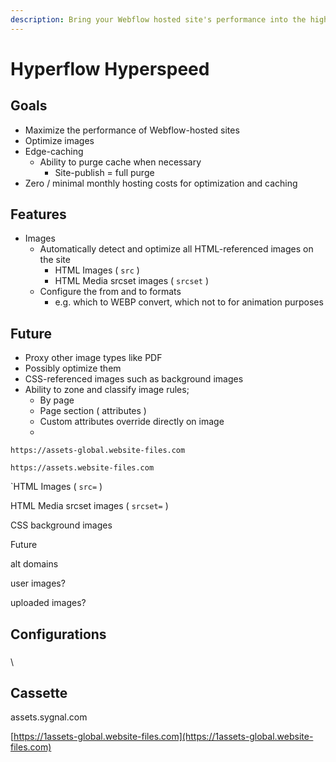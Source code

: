 ```yaml
---
description: Bring your Webflow hosted site's performance into the high 90's
---
```


# Hyperflow Hyperspeed

## Goals

* Maximize the performance of Webflow-hosted sites
* Optimize images
* Edge-caching
  * Ability to purge cache when necessary&#x20;
    * Site-publish = full purge
* Zero / minimal monthly hosting costs for optimization and caching

## Features

* Images
  * Automatically detect and optimize all HTML-referenced images on the site
    * HTML Images ( `src` )
    * HTML Media srcset images ( `srcset` )
  * Configure the from and to formats
    * e.g. which to WEBP convert, which not to for animation purposes&#x20;

## Future

* Proxy other image types like PDF
* Possibly optimize them&#x20;
* CSS-referenced images such as background images&#x20;
* Ability to zone and classify image rules;
  * By page
  * Page section ( attributes )
  * Custom attributes override directly on image&#x20;
  * &#x20;



`https://assets-global.website-files.com`

`https://assets.website-files.com`



\`HTML Images ( `src=` )

HTML Media srcset images ( `srcset=` )

CSS background images





Future



alt domains

user images?&#x20;

uploaded images?&#x20;













## Configurations

### &#x20;<a href="#enable-transformations" id="enable-transformations"></a>

\


## Cassette

assets.sygnal.com

[https://1assets-global.website-files.com](https://1assets-global.website-files.com)

